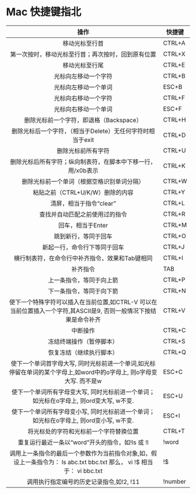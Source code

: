 # Mac 快捷键指北

|                             操作                             | 快捷键  |
| :----------------------------------------------------------: | ------- |
|                        移动光标至行首                        | CTRL+A  |
|      第一次按时，移动光标至行首；再次按时，回到原有位置      | CTRL+X  |
|                        移动光标至行尾                        | CTRL+E  |
|                     光标向左移动一个字符                     | CTRL+B  |
|                     光标向左移动一个单词                     | ESC+B   |
|                     光标向右移动一个字符                     | CTRL+F  |
|                     光标向右移动一个单词                     | ESC+F   |
|           删除光标前一个字符，即退格（Backspace）            | CTRL+H  |
|  删除光标后一个字符，（相当于Delete）无任何字符时相当于exit  | CTRL+D  |
|                      删除光标前所有字符                      | CTRL+U  |
| 删除光标后所有字符；纵向制表符，在脚本中下移一行，用/x0b表示 | CTRL+K  |
|          删除光标前一个单词（根据空格识别单词分隔）          | CTRL+W  |
|               粘贴之前（CTRL+U/K/W）删除的内容               | CTRL+Y  |
|                   清屏，相当于指令“clear”                    | CTRL+L  |
|                查找并自动匹配之前使用过的指令                | CTRL+R  |
|                      回车，相当于Enter                       | CTRL+M  |
|                     跳到新行，等同于回车                     | CTRL+O  |
|                 新起一行，命令行下等同于回车                 | CTRL+J  |
|       横行制表符，在命令行中补齐指令，效果和Tab键相同        | CTRL+I  |
|                           补齐指令                           | TAB     |
|                   上一条指令，等同于向上箭                   | CTRL+P  |
|                   下一条指令，等同于向下箭                   | CTRL+N  |
| 使下一个特殊字符可以插入在当前位置,如CTRL-V 可以在当前位置插入一个字符,其ASCII是9, 否则一般情况下按结果是命令补齐 | CTRL+V  |
|                           中断操作                           | CTRL+C  |
|                   冻结终端操作（暂停脚本）                   | CTRL+S  |
|                   恢复冻结（继续执行脚本）                   | CTRL+Q  |
| 使下一个单词首字母大写, 同时光标前进一个单词,如光标停留在单词的某个字母上,如word中的o字母上, 则o字母变大写. 而不是w | ESC+C   |
| 使下一个单词所有字母变大写, 同时光标前进一个单词；如光标在o字母上, 则ord变大写, w不变. | ESC+U   |
| 使下一个单词所有字母变小写, 同时光标前进一个单词；如光标在o字母上, 则ord变小写, w不变. | ESC+I   |
|            将光标处的字符和光标前一个字符替换位置            | CTRL+T  |
|       重复运行最近一条以“word”开头的指令，如!ls 或 !l        | !word   |
| 调用上一条指令的最后一个参数作为当前指令对象,如，假设上一条指令为： ls abc.txt bbc.txt 那么， vi !$ 相当于： vi bbc.txt | !$      |
|           调用执行指定编号的历史记录指令,如!2, !11           | !number |
